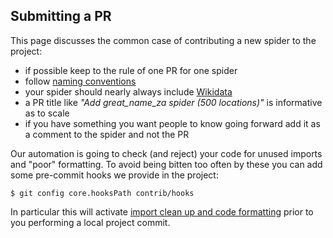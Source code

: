 ## Submitting a PR

This page discusses the common case of contributing a new spider to the project:

* if possible keep to the rule of one PR for one spider
* follow [naming conventions](./SPIDER_NAMING.md)
* your spider should nearly always include [Wikidata](./WIKIDATA.md)
* a PR title like *"Add great_name_za spider (500 locations)"* is informative as to scale
* if you have something you want people to know going forward add it as a comment to the
  spider and not the PR

Our automation is going to check (and reject) your code for unused imports and "poor"
formatting. To avoid being bitten too often by these you can add some pre-commit hooks
we provide in the project:

```
$ git config core.hooksPath contrib/hooks
```

In particular this will activate
[import clean up and code formatting](../contrib/hooks/pre-commit)
prior to you performing a local project commit.
